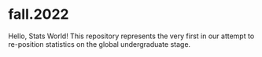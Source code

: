 # fall.2022
Hello, Stats World! This repository represents the very first in our attempt to re-position statistics on the global undergraduate stage.  
